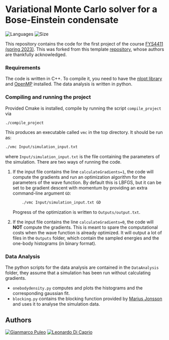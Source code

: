 # Variational Monte Carlo solver for a Bose-Einstein condensate
![Languages](https://img.shields.io/badge/Languages-C%2B%2B%20%7C%20Python-blue)
![Size](https://img.shields.io/github/repo-size/DavidSvejda2507/FYS4411-Project1)

This repository contains the code for the first project of the course [FYS4411 (spring 2023)](https://github.com/CompPhysics/ComputationalPhysics2).
This was forked from this template [repository](https://github.com/mortele/variational-monte-carlo-fys4411.git), whose authors are thankfully acknowledged. 
 
### Requirements
The code is written in C++. To compile it, you need to have the [nlopt library](https://nlopt.readthedocs.io/en/latest/) and [OpenMP](https://www.openmp.org/) installed. The data analysis is written in python.

### Compiling and running the project
Provided Cmake is installed, compile by running the script `compile_project` via
```bash
./compile_project
```
This produces an executable called `vmc` in the top directory. It should be run as:
```bash
./vmc Input/simulation_input.txt
```
where `Input/simulation_input.txt` is the file containing the parameters of the simulation.
There are two ways of running the code. 

1. If the input file contains the line `calculateGradients=1`, the code will compute the gradients and run an optimization algorithm for the parameters of the wave function. By default this is LBFGS, but it can be set to be gradient descent with momentum by providing an extra command-line argument `GD`:
    ```bash
        ./vmc Input/simulation_input.txt GD
    ```
    Progress of the optimization is written to `Outputs/output.txt`.

2. If the input file contains the line `calculateGradients=0`, the code will __NOT__ compute the gradients. This is meant to spare the computational costs when the wave function is already optimized. It will output a lot of files in the `Outputs` folder, which contain the sampled energies and the one-body histograms (in binary format).

### Data Analysis
The python scripts for the data analysis are contained in the `DataAnalysis` folder, they assume that a simulation has been run without calculating gradients.

* `onebodydensity.py` computes and plots the histograms and the corresponding gaussian fit.
* `blocking.py` contains the blocking function provided by [Marius Jonsson](https://github.com/computative/block) and uses it to analyse the simulation data.

## Authors
[![Gianmarco Puleo](https://avatars.githubusercontent.com/u/74814411?s=400&u=37cb20f6585264eaf4497f79a4d8241528520ec2&v=4)](https://github.com/giammy00)
[![Leonardo Di Caprio](https://github.com/linktogithubprofile/profilepic.jpg)](https://github.com/linktogithubprofile)

